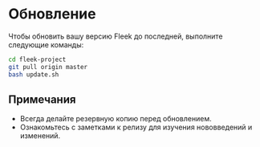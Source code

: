 
# Обновление

Чтобы обновить вашу версию Fleek до последней, выполните следующие команды:

```bash
cd fleek-project
git pull origin master
bash update.sh
```

## Примечания
- Всегда делайте резервную копию перед обновлением.
- Ознакомьтесь с заметками к релизу для изучения нововведений и изменений.
    